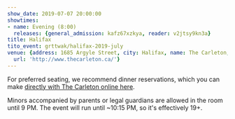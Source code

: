 ```yaml
---
show_date: 2019-07-07 20:00:00
showtimes:
- name: Evening (8:00)
  releases: {general_admission: kafz67xzkya, reader: v2jtsy9kn3a}
title: Halifax
tito_event: grttwak/halifax-2019-july
venue: {address: 1685 Argyle Street, city: Halifax, name: The Carleton, province: NS,
  url: 'http://www.thecarleton.ca/'}
---
```


For preferred seating, we recommend dinner reservations, which you can make [directly with The Carleton online here](https://www.thecarleton.ca/reservations/).

Minors accompanied by parents or legal guardians are allowed in the room until 9 PM. The event will run until ~10:15 PM, so it's effectively 19+.